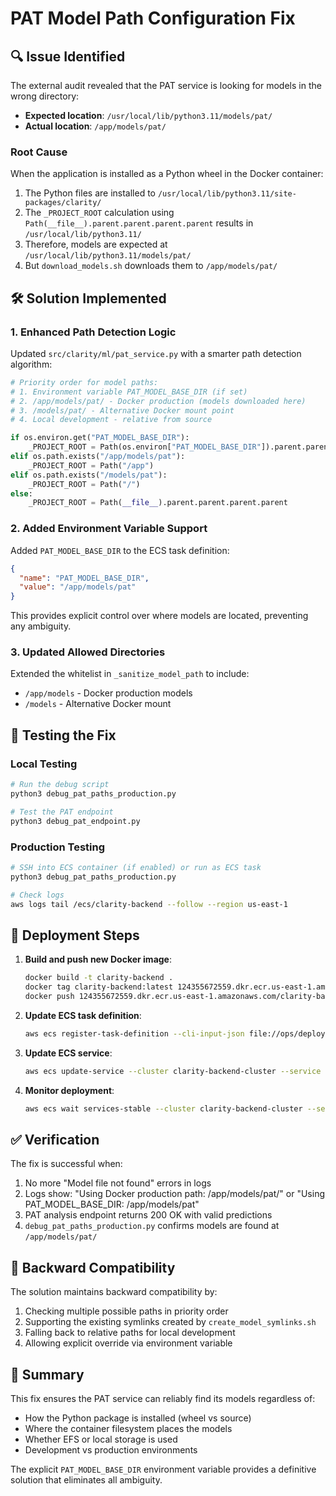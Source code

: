 # PAT Model Path Configuration Fix

## 🔍 Issue Identified

The external audit revealed that the PAT service is looking for models in the wrong directory:
- **Expected location**: `/usr/local/lib/python3.11/models/pat/`
- **Actual location**: `/app/models/pat/`

### Root Cause

When the application is installed as a Python wheel in the Docker container:
1. The Python files are installed to `/usr/local/lib/python3.11/site-packages/clarity/`
2. The `_PROJECT_ROOT` calculation using `Path(__file__).parent.parent.parent.parent` results in `/usr/local/lib/python3.11/`
3. Therefore, models are expected at `/usr/local/lib/python3.11/models/pat/`
4. But `download_models.sh` downloads them to `/app/models/pat/`

## 🛠️ Solution Implemented

### 1. Enhanced Path Detection Logic

Updated `src/clarity/ml/pat_service.py` with a smarter path detection algorithm:

```python
# Priority order for model paths:
# 1. Environment variable PAT_MODEL_BASE_DIR (if set)
# 2. /app/models/pat/ - Docker production (models downloaded here)
# 3. /models/pat/ - Alternative Docker mount point
# 4. Local development - relative from source

if os.environ.get("PAT_MODEL_BASE_DIR"):
    _PROJECT_ROOT = Path(os.environ["PAT_MODEL_BASE_DIR"]).parent.parent
elif os.path.exists("/app/models/pat"):
    _PROJECT_ROOT = Path("/app")
elif os.path.exists("/models/pat"):
    _PROJECT_ROOT = Path("/")
else:
    _PROJECT_ROOT = Path(__file__).parent.parent.parent.parent
```

### 2. Added Environment Variable Support

Added `PAT_MODEL_BASE_DIR` to the ECS task definition:
```json
{
  "name": "PAT_MODEL_BASE_DIR",
  "value": "/app/models/pat"
}
```

This provides explicit control over where models are located, preventing any ambiguity.

### 3. Updated Allowed Directories

Extended the whitelist in `_sanitize_model_path` to include:
- `/app/models` - Docker production models
- `/models` - Alternative Docker mount

## 📝 Testing the Fix

### Local Testing
```bash
# Run the debug script
python3 debug_pat_paths_production.py

# Test the PAT endpoint
python3 debug_pat_endpoint.py
```

### Production Testing
```bash
# SSH into ECS container (if enabled) or run as ECS task
python3 debug_pat_paths_production.py

# Check logs
aws logs tail /ecs/clarity-backend --follow --region us-east-1
```

## 🚀 Deployment Steps

1. **Build and push new Docker image**:
   ```bash
   docker build -t clarity-backend .
   docker tag clarity-backend:latest 124355672559.dkr.ecr.us-east-1.amazonaws.com/clarity-backend:latest
   docker push 124355672559.dkr.ecr.us-east-1.amazonaws.com/clarity-backend:latest
   ```

2. **Update ECS task definition**:
   ```bash
   aws ecs register-task-definition --cli-input-json file://ops/deployment/ecs-task-definition.json --region us-east-1
   ```

3. **Update ECS service**:
   ```bash
   aws ecs update-service --cluster clarity-backend-cluster --service clarity-backend-service --task-definition clarity-backend --force-new-deployment --region us-east-1
   ```

4. **Monitor deployment**:
   ```bash
   aws ecs wait services-stable --cluster clarity-backend-cluster --services clarity-backend-service --region us-east-1
   ```

## ✅ Verification

The fix is successful when:
1. No more "Model file not found" errors in logs
2. Logs show: "Using Docker production path: /app/models/pat/" or "Using PAT_MODEL_BASE_DIR: /app/models/pat"
3. PAT analysis endpoint returns 200 OK with valid predictions
4. `debug_pat_paths_production.py` confirms models are found at `/app/models/pat/`

## 🔄 Backward Compatibility

The solution maintains backward compatibility by:
1. Checking multiple possible paths in priority order
2. Supporting the existing symlinks created by `create_model_symlinks.sh`
3. Falling back to relative paths for local development
4. Allowing explicit override via environment variable

## 🎯 Summary

This fix ensures the PAT service can reliably find its models regardless of:
- How the Python package is installed (wheel vs source)
- Where the container filesystem places the models
- Whether EFS or local storage is used
- Development vs production environments

The explicit `PAT_MODEL_BASE_DIR` environment variable provides a definitive solution that eliminates all ambiguity.